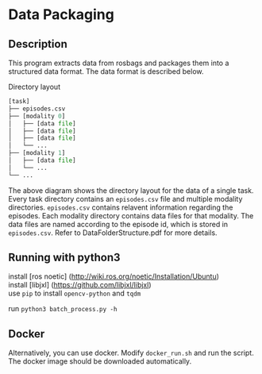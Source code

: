 # Data Packaging

## Description
This program extracts data from rosbags and packages them into a structured data format. The data format is described below.

Directory layout 
```python
[task]
├── episodes.csv
├── [modality 0]
│   ├── [data file]
│   ├── [data file]
│   ├── [data file]
│   └── ...
├── [modality 1]
│   ├── [data file]
│   └── ...
└── ...
```
The above diagram shows the directory layout for the data of a single task. Every task directory contains an `episodes.csv` file and multiple modality directories. `episodes.csv` contains relavent information regarding the episodes. Each modality directory contains data files for that modality. The data files are named according to the episode id, which is stored in `episodes.csv`. Refer to DataFolderStructure.pdf for more details. 

## Running with python3
install [ros noetic] (http://wiki.ros.org/noetic/Installation/Ubuntu) \
install [libjxl] (https://github.com/libjxl/libjxl) \
use `pip` to install `opencv-python` and `tqdm`

run `python3 batch_process.py -h` 

## Docker 
Alternatively, you can use docker.
Modify `docker_run.sh` and run the script. The docker image should be downloaded automatically. 